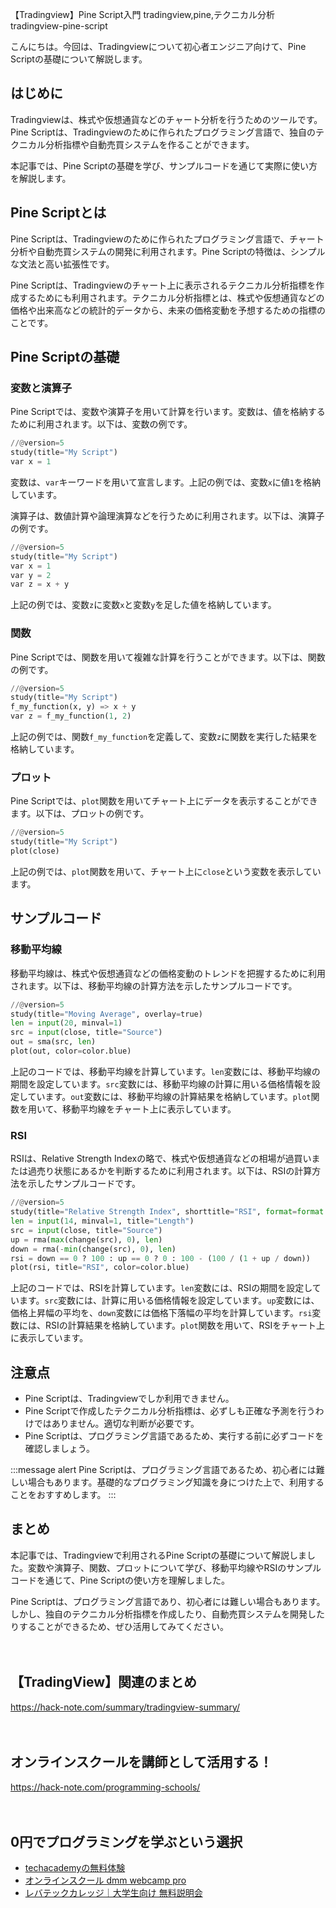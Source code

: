 【Tradingview】Pine Script入門
tradingview,pine,テクニカル分析
tradingview-pine-script

こんにちは。今回は、Tradingviewについて初心者エンジニア向けて、Pine Scriptの基礎について解説します。

## はじめに

Tradingviewは、株式や仮想通貨などのチャート分析を行うためのツールです。Pine Scriptは、Tradingviewのために作られたプログラミング言語で、独自のテクニカル分析指標や自動売買システムを作ることができます。

本記事では、Pine Scriptの基礎を学び、サンプルコードを通じて実際に使い方を解説します。

## Pine Scriptとは

Pine Scriptは、Tradingviewのために作られたプログラミング言語で、チャート分析や自動売買システムの開発に利用されます。Pine Scriptの特徴は、シンプルな文法と高い拡張性です。

Pine Scriptは、Tradingviewのチャート上に表示されるテクニカル分析指標を作成するためにも利用されます。テクニカル分析指標とは、株式や仮想通貨などの価格や出来高などの統計的データから、未来の価格変動を予想するための指標のことです。

## Pine Scriptの基礎

### 変数と演算子

Pine Scriptでは、変数や演算子を用いて計算を行います。変数は、値を格納するために利用されます。以下は、変数の例です。

```python
//@version=5
study(title="My Script")
var x = 1
```

変数は、`var`キーワードを用いて宣言します。上記の例では、変数`x`に値`1`を格納しています。

演算子は、数値計算や論理演算などを行うために利用されます。以下は、演算子の例です。

```python
//@version=5
study(title="My Script")
var x = 1
var y = 2
var z = x + y
```

上記の例では、変数`z`に変数`x`と変数`y`を足した値を格納しています。

### 関数

Pine Scriptでは、関数を用いて複雑な計算を行うことができます。以下は、関数の例です。

```python
//@version=5
study(title="My Script")
f_my_function(x, y) => x + y
var z = f_my_function(1, 2)
```

上記の例では、関数`f_my_function`を定義して、変数`z`に関数を実行した結果を格納しています。

### プロット

Pine Scriptでは、`plot`関数を用いてチャート上にデータを表示することができます。以下は、プロットの例です。

```python
//@version=5
study(title="My Script")
plot(close)
```

上記の例では、`plot`関数を用いて、チャート上に`close`という変数を表示しています。

## サンプルコード

### 移動平均線

移動平均線は、株式や仮想通貨などの価格変動のトレンドを把握するために利用されます。以下は、移動平均線の計算方法を示したサンプルコードです。

```python
//@version=5
study(title="Moving Average", overlay=true)
len = input(20, minval=1)
src = input(close, title="Source")
out = sma(src, len)
plot(out, color=color.blue)
```

上記のコードでは、移動平均線を計算しています。`len`変数には、移動平均線の期間を設定しています。`src`変数には、移動平均線の計算に用いる価格情報を設定しています。`out`変数には、移動平均線の計算結果を格納しています。`plot`関数を用いて、移動平均線をチャート上に表示しています。

### RSI

RSIは、Relative Strength Indexの略で、株式や仮想通貨などの相場が過買いまたは過売り状態にあるかを判断するために利用されます。以下は、RSIの計算方法を示したサンプルコードです。

```python
//@version=5
study(title="Relative Strength Index", shorttitle="RSI", format=format.price, precision=2, resolution="")
len = input(14, minval=1, title="Length")
src = input(close, title="Source")
up = rma(max(change(src), 0), len)
down = rma(-min(change(src), 0), len)
rsi = down == 0 ? 100 : up == 0 ? 0 : 100 - (100 / (1 + up / down))
plot(rsi, title="RSI", color=color.blue)
```

上記のコードでは、RSIを計算しています。`len`変数には、RSIの期間を設定しています。`src`変数には、計算に用いる価格情報を設定しています。`up`変数には、価格上昇幅の平均を、`down`変数には価格下落幅の平均を計算しています。`rsi`変数には、RSIの計算結果を格納しています。`plot`関数を用いて、RSIをチャート上に表示しています。

## 注意点

- Pine Scriptは、Tradingviewでしか利用できません。
- Pine Scriptで作成したテクニカル分析指標は、必ずしも正確な予測を行うわけではありません。適切な判断が必要です。
- Pine Scriptは、プログラミング言語であるため、実行する前に必ずコードを確認しましょう。

:::message alert
Pine Scriptは、プログラミング言語であるため、初心者には難しい場合もあります。基礎的なプログラミング知識を身につけた上で、利用することをおすすめします。
:::

## まとめ

本記事では、Tradingviewで利用されるPine Scriptの基礎について解説しました。変数や演算子、関数、プロットについて学び、移動平均線やRSIのサンプルコードを通じて、Pine Scriptの使い方を理解しました。

Pine Scriptは、プログラミング言語であり、初心者には難しい場合もあります。しかし、独自のテクニカル分析指標を作成したり、自動売買システムを開発したりすることができるため、ぜひ活用してみてください。

　

## 【TradingView】関連のまとめ
https://hack-note.com/summary/tradingview-summary/

　

## オンラインスクールを講師として活用する！
https://hack-note.com/programming-schools/

　

## 0円でプログラミングを学ぶという選択
- [techacademyの無料体験](//af.moshimo.com/af/c/click?a_id=2612475&amp;p_id=1555&amp;pc_id=2816&amp;pl_id=22706&amp;url=https%3a%2f%2ftechacademy.jp%2fhtmlcss-trial%3futm_source%3dmoshimo%26utm_medium%3daffiliate%26utm_campaign%3dtextad)
- [オンラインスクール dmm webcamp pro](//af.moshimo.com/af/c/click?a_id=2612482&amp;p_id=1363&amp;pc_id=2297&amp;pl_id=39999&amp;guid=on)
- [レバテックカレッジ｜大学生向け 無料説明会](//af.moshimo.com/af/c/click?a_id=4071793&p_id=3198&pc_id=7488&pl_id=41848)

